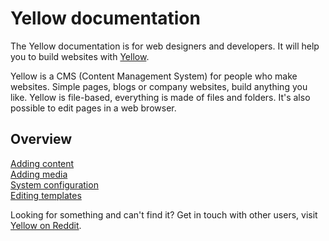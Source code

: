 Yellow documentation
====================

The Yellow documentation is for web designers and developers. It will help you to build websites with [Yellow](https://github.com/markseu/yellowcms).

Yellow is a CMS (Content Management System) for people who make websites. Simple pages, blogs or company websites, build anything you like. Yellow is file-based, everything is made of files and folders. It's also possible to edit pages in a web browser. 

Overview
--------
[Adding content](content.md)  
[Adding media](media.md)  
[System configuration](system.md)  
[Editing templates](templates.md)  

Looking for something and can't find it? Get in touch with other users, visit [Yellow on Reddit](http://www.reddit.com/r/yellowcms/).